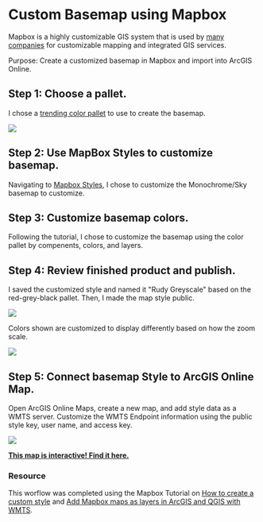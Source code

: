 # Custom Basemap using Mapbox

Mapbox is a highly customizable GIS system that is used by <a href="https://www.mapbox.com/showcase">many companies</a> for customizable mapping and integrated GIS services.

Purpose: Create a customized basemap in Mapbox and import into ArcGIS Online.

## Step 1: Choose a pallet.

I chose a <a href="https://coolors.co/palettes/trending">trending color pallet</a> to use to create the basemap.

<img src="https://waysiderose.github.io/gisprojects/mapbox/ColorPallet_Mapbox.png" />

## Step 2: Use MapBox Styles to customize basemap.

Navigating to <a href="https://studio.mapbox.com/styles">Mapbox Styles</a>, I chose to customize the Monochrome/Sky basemap to customize.

## Step 3: Customize basemap colors.

Following the tutorial, I chose to customize the basemap using the color pallet by compenents, colors, and layers.

## Step 4: Review finished product and publish.

I saved the customized style and named it "Rudy Greyscale" based on the red-grey-black pallet. Then, I made the map style public.

<img src="https://waysiderose.github.io/gisprojects/mapbox/Image_RudyGrayscaleUSA.PNG" />

Colors shown are customized to display differently based on how the zoom scale.

<img src="https://waysiderose.github.io/gisprojects/mapbox/Image_RudyGrayscaleSFO.PNG"/>

## Step 5: Connect basemap Style to ArcGIS Online Map.

Open ArcGIS Online Maps, create a new map, and add style data as a WMTS server. Customize the WMTS Endpoint information using the public style key, user name, and access key.

<img src="https://waysiderose.github.io/gisprojects/mapbox/Image_RudyGrayscaleEsri.PNG" />

**[This map is interactive! Find it here.](mapbox/interactive_rudygrayscale.html)**


### Resource

This worflow was completed using the Mapbox Tutorial on <a href="https://docs.mapbox.com/help/tutorials/create-a-custom-style/">How to create a custom style</a> and <a href="https://docs.mapbox.com/help/tutorials/mapbox-arcgis-qgis/">Add Mapbox maps as layers in ArcGIS and QGIS with WMTS</a>.

